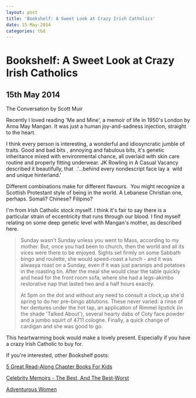 ```yaml
---
layout: post
title: 'Bookshelf: A Sweet Look at Crazy Irish Catholics'
date: 15-May-2014
categories: tbd
---
```


# Bookshelf: A Sweet Look at Crazy Irish Catholics

## 15th May 2014

<p <img class="photo-horiz" src="/images/2014/05/152.jpg" /></p>

<p <a href="http://www.etsy.com/people/scottmarx?ref=ls_profile">The Conversation by Scott Muir</a></p>

Recently I loved reading 'Me and Mine',   a memoir of life in 1950's London by Anna May Mangan. It was just a human joy-and-sadness injection, straight to the heart.

I think every person is interesting, a wonderful and idiosyncratic jumble of traits. Good and bad bits , annoying and fabulous bits, it's genetic inheritance mixed with environmental chance, all overlaid with skin care routine and properly fitting underwear. JK Rowling in A Casual Vacancy described it beautifully, that  .'...behind every nondescript face lay a  wild and unique hinterland.'

Different combinations make for different flavours.  You might recognize a Scottish Protestant style of being in the world. A Lebanese Christian one, perhaps. Somali? Chinese? Filipino?

I'm from Irish Catholic stock myself. I think it's fair to say there is a particular strain of eccentricity that runs through our blood. I find myself relating on some deep genetic level with Mangan's mother, as described here.

<blockquote>Sunday wasn't Sunday unless you went to Mass, according to my mother. But, once you had been to church, then the world and all its vices were there to be enjoyed. Sights set firmly on some Sabbath bingo and roulette, she would speed-roast a lunch - and it was alwasya roast on a Sunday, even if it was just parsnips and potatoes in the roasting tin. After the meal she would clear the table quickly and head for the front room sofa, where she had a legs-akimbo restorative nap that lasted two and a half hours exactly.

At 5pm on the dot and without any need to consult a clock,up she'd spring to do her pre-bingo ablutions. These never varied: a rinse of her dentures under the hot tap, an application of Rimmel lipstick (in the shade 'Talked About'), several hearty dabs of Coty face powder and a jumbo squirt of 4711 cologne. Finally, a quick change of cardigan and she was good to go.</blockquote>

This heartwarming book would make a lovely present. Especially if you have a crazy Irish Catholic to buy for.

If you're interested, other Bookshelf posts:

<a href="http://mogantosh.com/bookshelf-5-great-read-aloud-chapter-books-for-kids-under-seven/">5 Great Read-Along Chapter Books For Kids</a>

<a href="http://mogantosh.com/celebrity-memoirs-the-best-and-the-best-worst/">Celebrity Memoirs - The Best, And The Best-Worst</a>

<a href="http://mogantosh.com/bookshelf-adventurous-women/">Adventurous Women</a>
